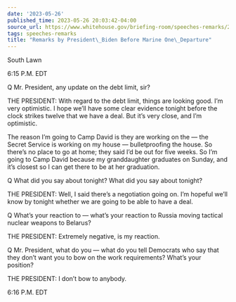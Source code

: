 ```yaml
---
date: '2023-05-26'
published_time: 2023-05-26 20:03:42-04:00
source_url: https://www.whitehouse.gov/briefing-room/speeches-remarks/2023/05/26/remarks-by-president-biden-before-marine-one-departure-36/
tags: speeches-remarks
title: "Remarks by President\_Biden Before Marine One\_Departure"
---
```

 
South Lawn

6:15 P.M. EDT

Q Mr. President, any update on the debt limit, sir?

THE PRESIDENT: With regard to the debt limit, things are looking good.
I’m very optimistic. I hope we’ll have some clear evidence tonight
before the clock strikes twelve that we have a deal. But it’s very
close, and I’m optimistic.

The reason I’m going to Camp David is they are working on the — the
Secret Service is working on my house — bulletproofing the house. So
there’s no place to go at home; they said I’d be out for five weeks. So
I’m going to Camp David because my granddaughter graduates on Sunday,
and it’s closest so I can get there to be at her graduation.

Q What did you say about tonight? What did you say about tonight?

THE PRESIDENT: Well, I said there’s a negotiation going on. I’m hopeful
we’ll know by tonight whether we are going to be able to have a deal.

Q What’s your reaction to — what’s your reaction to Russia moving
tactical nuclear weapons to Belarus?

THE PRESIDENT: Extremely negative, is my reaction.

Q Mr. President, what do you — what do you tell Democrats who say that
they don’t want you to bow on the work requirements? What’s your
position?

THE PRESIDENT: I don’t bow to anybody.

6:16 P.M. EDT

